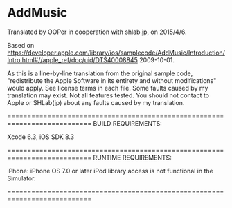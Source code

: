 # AddMusic

Translated by OOPer in cooperation with shlab.jp, on 2015/4/6.

Based on
<https://developer.apple.com/library/ios/samplecode/AddMusic/Introduction/Intro.html#//apple_ref/doc/uid/DTS40008845>
2009-10-01.

As this is a line-by-line translation from the original sample code, "redistribute the Apple Software in its entirety and without modifications" would apply. See license terms in each file.
Some faults caused by my translation may exist. Not all features tested.
You should not contact to Apple or SHLab(jp) about any faults caused by my translation.

===========================================================================
BUILD REQUIREMENTS:

Xcode 6.3, iOS SDK 8.3

===========================================================================
RUNTIME REQUIREMENTS:

iPhone: iPhone OS 7.0 or later
iPod library access is not functional in the Simulator.

===========================================================================

